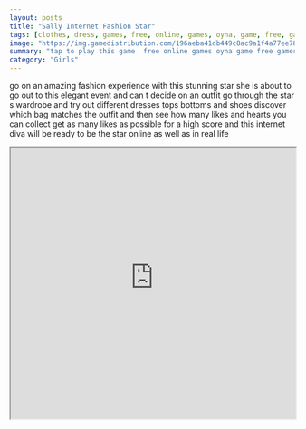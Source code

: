 ```yaml
---
layout: posts
title: "Sally Internet Fashion Star"
tags: [clothes, dress, games, free, online, games, oyna, game, free, games, play, play, games]
image: "https://img.gamedistribution.com/196aeba41db449c8ac9a1f4a77ee78d4-512x384.jpeg"
summary: "tap to play this game  free online games oyna game free games play play games"
category: "Girls"
---
```


go on an amazing fashion experience with this stunning star she is about to go out to this elegant event and can t decide on an outfit go through the star s wardrobe and try out different dresses tops bottoms and shoes discover which bag matches the outfit and then see how many likes and hearts you can collect get as many likes as possible for a high score and this internet diva will be ready to be the star online as well as in real life

<iframe width="100%" height="480px;" src="https://html5.gamedistribution.com/196aeba41db449c8ac9a1f4a77ee78d4/"></iframe>